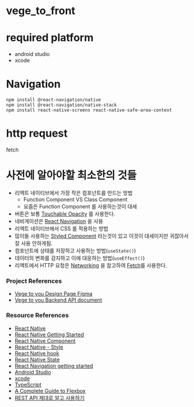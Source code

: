 # vege_to_front

# required platform 
+ android studio
+ xcode

# Navigation
```
npm install @react-navigation/native
npm install @react-navigation/native-stack
npm install react-native-screens react-native-safe-area-context
```

# http request
fetch

# 사전에 알아야할 최소한의 것들
+ 리엑트 네이티브에서 가장 작은 컴포넌트를 만드는 방법
  + Function Component VS Class Component
  + 요즘은 Function Component 를 사용하는것이 대세
+ 버튼은 보통 [Touchable Opacity](https://reactnative.dev/docs/0.71/touchableopacity) 를 사용한다.
+ 네비게이션은 [React Navigation](https://reactnavigation.org/docs/getting-started/) 을 사용
+ 리엑트 네이티브에서 CSS 를 적용하는 방법
+ 많이들 사용하는 [Styled Component](https://styled-components.com/) 라는것이 있고 이것이 대세이지만 귀찮아서 잘 사용 안하게됨.
+ 컴포넌트에 상태를 저장하고 사용하는 방법(`useState()`)
+ 데이터의 변화를 감지하고 이에 대응하는 방법(`useEffect()`)
+ 리액트에서 HTTP 요청은 [Networking](https://reactnative.dev/docs/0.71/network) 을 참고하여 [Fetch](https://developer.mozilla.org/en-US/docs/Web/API/Fetch_API)를 사용한다.

### Project References
+ [Vege to you Design Page Figma](https://www.figma.com/file/t9Wk0Fir5RDRyjIHWVOrBd/FNAI?type=design&node-id=0-1&mode=design)
+ [Vege to you Backend API document](http://54.180.173.143/docs)

### Resource References 
+ [React Native](https://reactnative.dev/)
+ [React Native Getting Started](https://reactnative.dev/docs/0.71/getting-started)
+ [React Native Component](https://reactnative.dev/docs/0.71/components-and-apis)
+ [React Native - Style](https://reactnative.dev/docs/0.71/style)
+ [React Native hook](https://react.dev/reference/react/useState#adding-state-to-a-component)
+ [React Native State](https://reactnative.dev/docs/0.71/intro-react?syntax=functional#state)
+ [React Navigation getting started](https://reactnavigation.org/docs/getting-started/)
+ [Android Studio](https://developer.android.com/studio)
+ [xcode](https://apps.apple.com/kr/app/xcode/id497799835?mt=12/)
+ [TypeScript](https://www.typescriptlang.org/docs/handbook/typescript-in-5-minutes.html)
+ [A Complete Guide to Flexbox](https://css-tricks.com/snippets/css/a-guide-to-flexbox/)
+ [REST API 제대로 알고 사용하기](https://meetup.nhncloud.com/posts/92)
